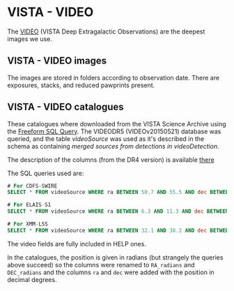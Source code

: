 # VISTA - VIDEO

The [VIDEO](http://www-astro.physics.ox.ac.uk/~video/public/Home.html) (VISTA Deep Extragalactic Observations) are the deepest images we use.

## VISTA - VIDEO images

The images are stored in folders according to observation date. There are exposures, stacks, and reduced pawprints present.

## VISTA - VIDEO catalogues


These catalogues where downloaded from the VISTA Science Archive using the
[Freeform SQL Query](http://horus.roe.ac.uk:8080/vdfs/VSQL_form.jsp). The
VIDEODR5 (VIDEOv20150521) database was queried, and the table *videoSource* was
used as it's described in the schema as containing *merged sources from
detections in videoDetection*.

The description of the columns (from the DR4 version) is available
[there](http://horus.roe.ac.uk/vsa/www/VIDEODR4/VIDEODR4_TABLE_videoSourceSchema.html)

The SQL queries used are:

```sql
# For CDFS-SWIRE
SELECT * FROM videoSource WHERE ra BETWEEN 50.7 AND 55.5 AND dec BETWEEN -30.50 AND -25.92

# For ELAIS-S1
SELECT * FROM videoSource WHERE ra BETWEEN 6.3 AND 11.3 AND dec BETWEEN -45.60 AND -41.53

# For XMM-LSS
SELECT * FROM videoSource WHERE ra BETWEEN 32.1 AND 38.2 AND dec BETWEEN -7.53 AND -1.52
```

The video fields are fully included in HELP ones.

In the catalogues, the position is given in radians (but strangely the queries
above succeed) so the columns were renamed to `RA_radians` and `DEC_radians` and
the columns `ra` and `dec` were added with the position in decimal degrees.
